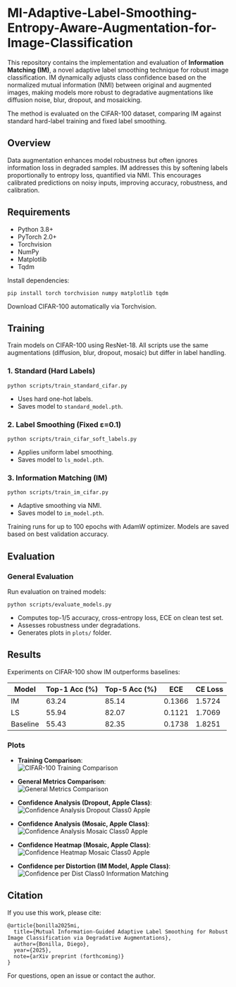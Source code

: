 # MI-Adaptive-Label-Smoothing-Entropy-Aware-Augmentation-for-Image-Classification

This repository contains the implementation and evaluation of **Information Matching (IM)**, a novel adaptive label smoothing technique for robust image classification. IM dynamically adjusts class confidence based on the normalized mutual information (NMI) between original and augmented images, making models more robust to degradative augmentations like diffusion noise, blur, dropout, and mosaicking.

The method is evaluated on the CIFAR-100 dataset, comparing IM against standard hard-label training and fixed label smoothing.

## Overview

Data augmentation enhances model robustness but often ignores information loss in degraded samples. IM addresses this by softening labels proportionally to entropy loss, quantified via NMI. This encourages calibrated predictions on noisy inputs, improving accuracy, robustness, and calibration.

## Requirements

- Python 3.8+
- PyTorch 2.0+
- Torchvision
- NumPy
- Matplotlib
- Tqdm

Install dependencies:
```
pip install torch torchvision numpy matplotlib tqdm
```

Download CIFAR-100 automatically via Torchvision.

## Training

Train models on CIFAR-100 using ResNet-18. All scripts use the same augmentations (diffusion, blur, dropout, mosaic) but differ in label handling.

### 1. Standard (Hard Labels)
```
python scripts/train_standard_cifar.py
```
- Uses hard one-hot labels.
- Saves model to `standard_model.pth`.

### 2. Label Smoothing (Fixed ε=0.1)
```
python scripts/train_cifar_soft_labels.py
```
- Applies uniform label smoothing.
- Saves model to `ls_model.pth`.

### 3. Information Matching (IM)
```
python scripts/train_im_cifar.py
```
- Adaptive smoothing via NMI.
- Saves model to `im_model.pth`.

Training runs for up to 100 epochs with AdamW optimizer. Models are saved based on best validation accuracy.

## Evaluation

### General Evaluation
Run evaluation on trained models:
```
python scripts/evaluate_models.py
```
- Computes top-1/5 accuracy, cross-entropy loss, ECE on clean test set.
- Assesses robustness under degradations.
- Generates plots in `plots/` folder.

## Results

Experiments on CIFAR-100 show IM outperforms baselines:

| Model       | Top-1 Acc (%) | Top-5 Acc (%) | ECE    | CE Loss |
|-------------|---------------|---------------|--------|---------|
| IM         | 63.24        | 85.14        | 0.1366 | 1.5724 |
| LS         | 55.94        | 82.07        | 0.1121 | 1.7069 |
| Baseline   | 55.43        | 82.35        | 0.1738 | 1.8251 |

### Plots

- **Training Comparison**:  
  ![CIFAR-100 Training Comparison](plots/cifar100_training_comparison.png)

- **General Metrics Comparison**:  
  ![General Metrics Comparison](plots/general_metrics_comparison.png)

- **Confidence Analysis (Dropout, Apple Class)**:  
  ![Confidence Analysis Dropout Class0 Apple](plots/confidence_analysis_dropout_class0_apple.png)

- **Confidence Analysis (Mosaic, Apple Class)**:  
  ![Confidence Analysis Mosaic Class0 Apple](plots/confidence_analysis_mosaic_class0_apple.png)

- **Confidence Heatmap (Mosaic, Apple Class)**:  
  ![Confidence Heatmap Mosaic Class0 Apple](plots/confidence_heatmap_mosaic_class0_apple.png)

- **Confidence per Distortion (IM Model, Apple Class)**:  
  ![Confidence per Dist Class0 Information Matching](plots/confidence_per_dist_class0_information_matching.png)

## Citation

If you use this work, please cite:
```
@article{bonilla2025mi,
  title={Mutual Information-Guided Adaptive Label Smoothing for Robust Image Classification via Degradative Augmentations},
  author={Bonilla, Diego},
  year={2025},
  note={arXiv preprint (forthcoming)}
}
```

For questions, open an issue or contact the author.
